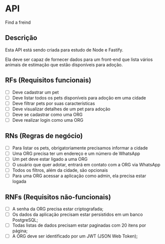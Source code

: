 # API

Find a freind

## Descrição
Esta API está sendo criada para estudo de Node e Fastify.

Ela deve ser capaz de fornecer dados para um front-end que lista vários animais de estimação que estão disponíveis para adoção.

## RFs (Requisitos funcionais)

- [ ] Deve cadastrar um pet
- [ ] Deve listar todos os pets disponíveis para adoção em uma cidade
- [ ] Deve filtrar pets por suas características
- [ ] Deve visualizar detalhes de um pet para adoção
- [ ] Deve se cadastrar como uma ORG
- [ ] Deve realizar login como uma ORG

## RNs (Regras de negócio)

- [ ] Para listar os pets, obrigatoriamente precisamos informar a cidade
- [ ] Uma ORG precisa ter um endereço e um número de WhatsApp
- [ ] Um pet deve estar ligado a uma ORG
- [ ] O usuário que quer adotar, entrará em contato com a ORG via WhatsApp
- [ ] Todos os filtros, além da cidade, são opcionais
- [ ] Para uma ORG acessar a aplicação como admin, ela precisa estar logada

## RNFs (Requisitos não-funcionais)

- [ ] A senha da ORG precisa estar criptografada;
- [ ] Os dados da aplicação precisam estar persistidos em um banco PostgreSQL;
- [ ] Todas listas de dados precisam estar paginadas com 20 itens por página;
- [ ] A ORG deve ser identificado por um JWT (JSON Web Token);